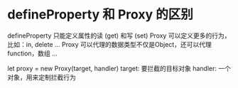 # defineProperty 和 Proxy 的区别
defineProperty 只能定义属性的读 (get) 和写 (set)
Proxy 可以定义更多的行为，比如：in, delete ...
Proxy 可以代理的数据类型不仅是Object，还可以代理function，数组 ...

let proxy = new Proxy(target, handler)
target: 要拦截的目标对象
handler: 一个对象，用来定制拦截行为